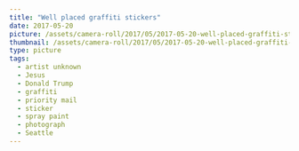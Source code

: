 ```yaml
---
title: "Well placed graffiti stickers"
date: 2017-05-20
picture: /assets/camera-roll/2017/05/2017-05-20-well-placed-graffiti-stickers/20170520_175026667_iOS.jpg
thumbnail: /assets/camera-roll/2017/05/2017-05-20-well-placed-graffiti-stickers/20170520_175026667_iOS-thumbnail.jpg
type: picture
tags:
  - artist unknown
  - Jesus
  - Donald Trump
  - graffiti
  - priority mail
  - sticker
  - spray paint
  - photograph
  - Seattle
---
```

